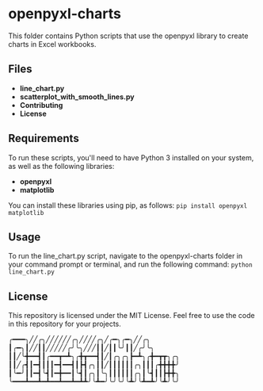 # openpyxl-charts

This folder contains Python scripts that use the openpyxl library to create charts in Excel workbooks.

## Files

- **line_chart.py**
- **scatterplot_with_smooth_lines.py**
- **Contributing**
- **License**

## Requirements

To run these scripts, you'll need to have Python 3 installed on your system, as well as the following libraries:

- **openpyxl**
- **matplotlib**

You can install these libraries using pip, as follows:
```pip install openpyxl matplotlib```

## Usage
To run the line_chart.py script, navigate to the openpyxl-charts folder in your command prompt or terminal, and run the following command:
```python line_chart.py```

## License
This repository is licensed under the MIT License. Feel free to use the code in this repository for your projects.

╭━━━╮╱╱╭╮╱╱╱╱╱╱╭╮╱╱╱╱╭╮╱╭━╮╭━╮╱╱╭╮
┃╭━╮┃╱╱┃┃╱╱╱╱╱╭╯╰╮╱╱╱┃┃╱┃┃╰╯┃┃╱╭╯╰╮
┃┃╱╰╋━━┫┃╭━━┳━┻╮╭╋┳━━┫┃╱┃╭╮╭╮┣━┻╮╭╋━┳┳╮╭╮
┃┃╱╭┫┃━┫┃┃┃━┫━━┫┃┣┫╭╮┃┃╱┃┃┃┃┃┃╭╮┃┃┃╭╋╋╋╋╯
┃╰━╯┃┃━┫╰┫┃━╋━━┃╰┫┃╭╮┃╰╮┃┃┃┃┃┃╭╮┃╰┫┃┃┣╋╋╮
╰━━━┻━━┻━┻━━┻━━┻━┻┻╯╰┻━╯╰╯╰╯╰┻╯╰┻━┻╯╰┻╯╰╯